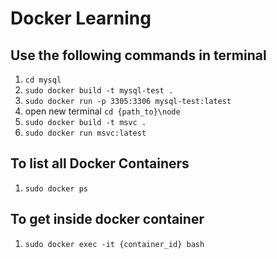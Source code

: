 # Docker Learning
## Use the following commands in terminal
1. `cd mysql`
2. `sudo docker build -t mysql-test .`
3. `sudo docker run -p 3305:3306 mysql-test:latest`
4. open new terminal `cd {path_to}\node`
5. `sudo docker build -t msvc .`
6. `sudo docker run msvc:latest`
## To list all Docker Containers
1. `sudo docker ps`
## To get inside docker container
1. `sudo docker exec -it {container_id} bash`
